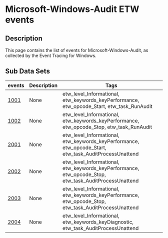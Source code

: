 # Microsoft-Windows-Audit ETW events

## Description
This page contains the list of events for Microsoft-Windows-Audit, as collected by the Event Tracing for Windows.

## Sub Data Sets
|events|Description|Tags|
|---|---|---|
|[1001](events/event-1001.md)|None|etw_level_Informational, etw_keywords_keyPerformance, etw_opcode_Start, etw_task_RunAudit|
|[1002](events/event-1002.md)|None|etw_level_Informational, etw_keywords_keyPerformance, etw_opcode_Stop, etw_task_RunAudit|
|[2001](events/event-2001.md)|None|etw_level_Informational, etw_keywords_keyPerformance, etw_opcode_Start, etw_task_AuditProcessUnattend|
|[2002](events/event-2002.md)|None|etw_level_Informational, etw_keywords_keyPerformance, etw_opcode_Stop, etw_task_AuditProcessUnattend|
|[2003](events/event-2003.md)|None|etw_level_Informational, etw_keywords_keyPerformance, etw_opcode_Stop, etw_task_AuditProcessUnattend|
|[2004](events/event-2004.md)|None|etw_level_Informational, etw_keywords_keyDiagnostic, etw_task_AuditProcessUnattend|
